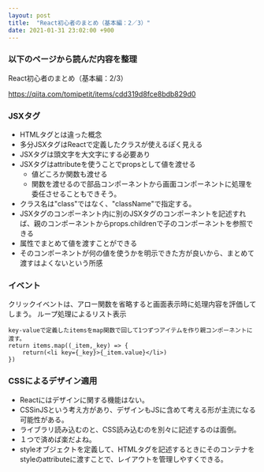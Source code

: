 ```yaml
---
layout: post
title:  "React初心者のまとめ（基本編：2／3）"
date: 2021-01-31 23:02:00 +900
---
```


### 以下のページから読んだ内容を整理

React初心者のまとめ（基本編：2/3）

https://qiita.com/tomipetit/items/cdd319d8fce8bdb829d0

### JSXタグ

* HTMLタグとは違った概念
* 多分JSXタグはReactで定義したクラスが使えるぽく見える
* JSXタグは頭文字を大文字にする必要あり
* JSXタグはattributeを使うことでpropsとして値を渡せる
  * 値どころか関数も渡せる
  * 関数を渡せるので部品コンポーネントから画面コンポーネントに処理を委任させることもできそう。
* クラス名は"class"ではなく、"className"で指定する。
* JSXタグのコンポーネント内に別のJSXタグのコンポーネントを記述すれば、親のコンポーネントからprops.childrenで子のコンポーネントを参照できる
* 属性でまとめて値を渡すことができる
* そのコンポーネントが何の値を使うかを明示できた方が良いから、まとめて渡すはよくないという所感

### イベント

クリックイベントは、アロー関数を省略すると画面表示時に処理内容を評価してしまう。
ループ処理によるリスト表示
```
key-valueで定義したitemsをmap関数で回して1つずつアイテムを作り親コンポーネントに渡す。
return items.map((_item,_key) => {
    return(<li key={_key}>{_item.value}</li>)
})
```

### CSSによるデザイン適用

* Reactにはデザインに関する機能はない。
* CSSinJSという考え方があり、デザインもJSに含めて考える形が主流になる可能性がある。
* ライブラリ読み込むのと、CSS読み込むのを別々に記述するのは面倒。
* １つで済めば楽だよね。
* styleオブジェクトを定義して、HTMLタグを記述するときにそのコンテナをstyleのattributeに渡すことで、レイアウトを管理しやすくできる。

